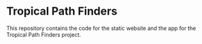 # Tropical Path Finders

This repository contains the code for the static website and the app for the Tropical Path Finders project.
